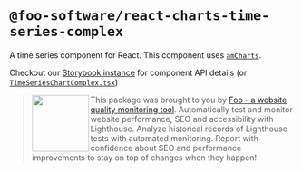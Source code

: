 # `@foo-software/react-charts-time-series-complex`

A time series component for React. This component uses [`amCharts`](https://www.amcharts.com).

Checkout our [Storybook instance](https://foo-software.github.io/foo-react-charts-complex/) for component API details (or [`TimeSeriesChartComplex.tsx`](./src/TimeSeriesChartComplex.tsx))

> <img src="https://lighthouse-check.s3.amazonaws.com/images/logo-simple-blue-light-512.png" width="100" height="100" align="left" /> This package was brought to you by [Foo - a website quality monitoring tool](https://www.foo.software). Automatically test and monitor website performance, SEO and accessibility with Lighthouse. Analyze historical records of Lighthouse tests with automated monitoring. Report with confidence about SEO and performance improvements to stay on top of changes when they happen!